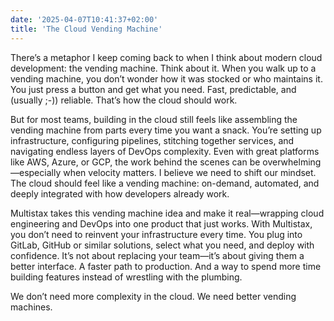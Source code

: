 ```yaml
---
date: '2025-04-07T10:41:37+02:00'
title: 'The Cloud Vending Machine'
---
```

There’s a metaphor I keep coming back to when I think about modern cloud development: the vending machine.
Think about it. When you walk up to a vending machine, you don’t wonder how it was stocked or who maintains it. You just press a button and get what you need. Fast, predictable, and (usually ;-)) reliable.
That’s how the cloud should work.

But for most teams, building in the cloud still feels like assembling the vending machine from parts every time you want a snack. You’re setting up infrastructure, configuring pipelines, stitching together services, and navigating endless layers of DevOps complexity. Even with great platforms like AWS, Azure, or GCP, the work behind the scenes can be overwhelming—especially when velocity matters.
I believe we need to shift our mindset. The cloud should feel like a vending machine: on-demand, automated, and deeply integrated with how developers already work.

Multistax takes this vending machine idea and make it real—wrapping cloud engineering and DevOps into one product that just works. With Multistax, you don’t need to reinvent your infrastructure every time. You plug into GitLab, GitHub or similar solutions, select what you need, and deploy with confidence.
It’s not about replacing your team—it’s about giving them a better interface. A faster path to production. And a way to spend more time building features instead of wrestling with the plumbing.

We don’t need more complexity in the cloud. We need better vending machines.